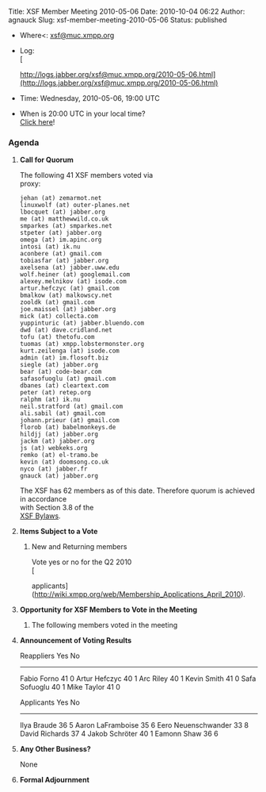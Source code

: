 Title: XSF Member Meeting 2010-05-06
Date: 2010-10-04 06:22
Author: agnauck
Slug: xsf-member-meeting-2010-05-06
Status: published

-   Where<: [xsf@muc.xmpp.org  
   ](xmpp:xsf@muc.xmpp.org?join)
-   Log:  
    [  

    http://logs.jabber.org/xsf@muc.xmpp.org/2010-05-06.html](http://logs.jabber.org/xsf@muc.xmpp.org/2010-05-06.html)
-   Time: Wednesday, 2010-05-06, 19:00 UTC
-   When is 20:00 UTC in your local time?  
    [Click here](http://www.worldtimeserver.com/)!

### Agenda

1.  **Call for Quorum**

    The following 41 XSF members voted via  
    proxy:

        jehan (at) zemarmot.net
        linuxwolf (at) outer-planes.net
        lbocquet (at) jabber.org
        me (at) matthewwild.co.uk
        smparkes (at) smparkes.net
        stpeter (at) jabber.org
        omega (at) im.apinc.org
        intosi (at) ik.nu
        aconbere (at) gmail.com
        tobiasfar (at) jabber.org
        axelsena (at) jabber.uww.edu
        wolf.heiner (at) googlemail.com
        alexey.melnikov (at) isode.com
        artur.hefczyc (at) gmail.com
        bmalkow (at) malkowscy.net
        zooldk (at) gmail.com
        joe.maissel (at) jabber.org
        mick (at) collecta.com
        yuppinturic (at) jabber.bluendo.com
        dwd (at) dave.cridland.net
        tofu (at) thetofu.com
        tuomas (at) xmpp.lobstermonster.org
        kurt.zeilenga (at) isode.com
        admin (at) im.flosoft.biz
        siegle (at) jabber.org
        bear (at) code-bear.com
        safasofuoglu (at) gmail.com
        dbanes (at) cleartext.com
        peter (at) retep.org
        ralphm (at) ik.nu
        neil.stratford (at) gmail.com
        ali.sabil (at) gmail.com
        johann.prieur (at) gmail.com
        florob (at) babelmonkeys.de
        hildjj (at) jabber.org
        jackm (at) jabber.org
        js (at) webkeks.org
        remko (at) el-tramo.be
        kevin (at) doomsong.co.uk
        nyco (at) jabber.fr
        gnauck (at) jabber.org

    The XSF has 62 members as of this date. Therefore quorum is achieved
    in accordance  
    with Section 3.8 of the  
    [XSF
    Bylaws](/about/xsf/bylaws.html).

2.  **Items Subject to a Vote**

    1.  New and Returning members

        Vote yes or no for the Q2 2010  
        [  

        applicants](http://wiki.xmpp.org/web/Membership_Applications_April_2010).

3.  **Opportunity for XSF Members to Vote in the Meeting**

    1.  The following members voted in the meeting

4.  **Announcement of Voting Results**

      Reappliers      Yes   No
      --------------- ----- ----
      Fabio Forno     41    0
      Artur Hefczyc   40    1
      Arc Riley       40    1
      Kevin Smith     41    0
      Safa Sofuoglu   40    1
      Mike Taylor     41    0

      Applicants            Yes   No
      --------------------- ----- ----
      Ilya Braude           36    5
      Aaron LaFramboise     35    6
      Eero Neuenschwander   33    8
      David Richards        37    4
      Jakob Schröter        40    1
      Eamonn Shaw           36    6

5.  **Any Other Business?**

    None

6.  **Formal Adjournment**


